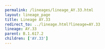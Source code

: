 ```yaml
---
permalink: /lineages/lineage_AY.33.html
layout: lineage_page
title: Lineage AY.33
redirect_to: ../lineage.html?lineage=AY.33
lineage: AY.33
parent: B.1.617.2
children: ['AY.33']
---
```

